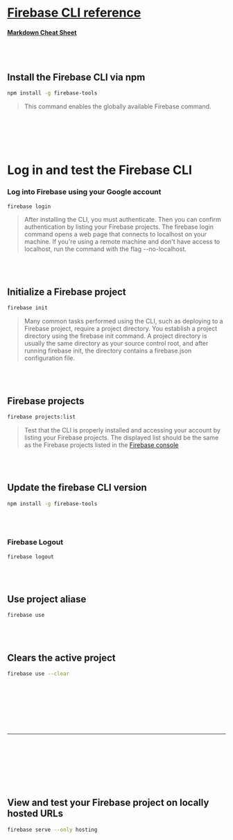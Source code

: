 # **[Firebase CLI reference](https://firebase.google.com/docs/cli)**
#### [Markdown Cheat Sheet](https://www.markdownguide.org/cheat-sheet/)
<br></br>

## Install the Firebase CLI via npm
``` bash
npm install -g firebase-tools
```
> This command enables the globally available Firebase command.

<br></br>
<br></br>


# Log in and test the Firebase CLI
### Log into Firebase using your Google account
``` bash
firebase login
```
> After installing the CLI, you must authenticate. Then you can confirm authentication by listing your Firebase projects. The firebase login command opens a web page that connects to localhost on your machine. If you're using a remote machine and don't have access to localhost, run the command with the flag --no-localhost.

<br></br>
## Initialize a Firebase project
``` bash
firebase init
```
> Many common tasks performed using the CLI, such as deploying to a Firebase project, require a project directory. You establish a project directory using the firebase init command. A project directory is usually the same directory as your source control root, and after running firebase init, the directory contains a firebase.json configuration file.

<br></br>
## Firebase projects
``` bash
firebase projects:list
```
> Test that the CLI is properly installed and accessing your account by listing your Firebase projects. The displayed list should be the same as the Firebase projects listed in the [Firebase console](https://console.firebase.google.com/u/0/?_gl=1*14imetw*_ga*NjE2NDk0NjYyLjE2OTI1NDUxMjI.*_ga_CW55HF8NVT*MTY5MjU0NTEyMi4xLjAuMTY5MjU0NTEyMi4wLjAuMA..&pli=1)

<br></br>
## Update the firebase CLI version
``` bash
npm install -g firebase-tools
```

<br></br>
### Firebase Logout
``` bash
firebase logout
```
<br></br>
## Use project aliase
``` bash
firebase use
```
<br></br>
## Clears the active project
``` bash
firebase use --clear
```
<br></br>
<br></br>
<br></br>
***
<br></br>
<br></br>
<br></br>

##  View and test your Firebase project on locally hosted URLs
``` bash
firebase serve --only hosting
```
